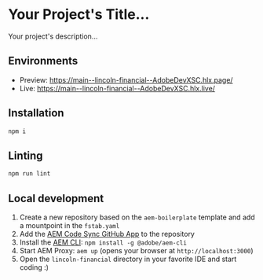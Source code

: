 # Your Project's Title...
Your project's description...

## Environments
- Preview: https://main--lincoln-financial--AdobeDevXSC.hlx.page/
- Live: https://main--lincoln-financial--AdobeDevXSC.hlx.live/

## Installation

```sh
npm i
```

## Linting

```sh
npm run lint
```

## Local development

1. Create a new repository based on the `aem-boilerplate` template and add a mountpoint in the `fstab.yaml`
1. Add the [AEM Code Sync GitHub App](https://github.com/apps/aem-code-sync) to the repository
1. Install the [AEM CLI](https://github.com/adobe/helix-cli): `npm install -g @adobe/aem-cli`
1. Start AEM Proxy: `aem up` (opens your browser at `http://localhost:3000`)
1. Open the `lincoln-financial` directory in your favorite IDE and start coding :)
